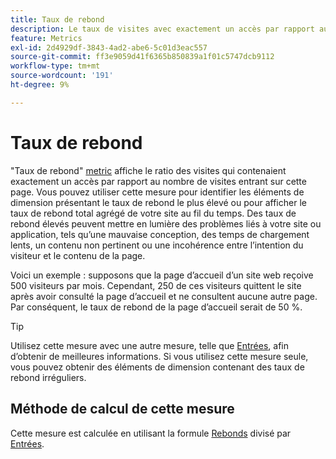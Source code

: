 ```yaml
---
title: Taux de rebond
description: Le taux de visites avec exactement un accès par rapport aux entrées.
feature: Metrics
exl-id: 2d4929df-3843-4ad2-abe6-5c01d3eac557
source-git-commit: ff3e9059d41f6365b850839a1f01c5747dcb9112
workflow-type: tm+mt
source-wordcount: '191'
ht-degree: 9%

---
```


# Taux de rebond

&quot;Taux de rebond&quot; [metric](overview.md) affiche le ratio des visites qui contenaient exactement un accès par rapport au nombre de visites entrant sur cette page. Vous pouvez utiliser cette mesure pour identifier les éléments de dimension présentant le taux de rebond le plus élevé ou pour afficher le taux de rebond total agrégé de votre site au fil du temps. Des taux de rebond élevés peuvent mettre en lumière des problèmes liés à votre site ou application, tels qu’une mauvaise conception, des temps de chargement lents, un contenu non pertinent ou une incohérence entre l’intention du visiteur et le contenu de la page.

Voici un exemple : supposons que la page d’accueil d’un site web reçoive 500 visiteurs par mois. Cependant, 250 de ces visiteurs quittent le site après avoir consulté la page d’accueil et ne consultent aucune autre page. Par conséquent, le taux de rebond de la page d’accueil serait de 50 %.

>[!TIP]
>
>Utilisez cette mesure avec une autre mesure, telle que [Entrées](entries.md), afin d’obtenir de meilleures informations. Si vous utilisez cette mesure seule, vous pouvez obtenir des éléments de dimension contenant des taux de rebond irréguliers.

## Méthode de calcul de cette mesure

Cette mesure est calculée en utilisant la formule [Rebonds](bounces.md) divisé par [Entrées](entries.md).
